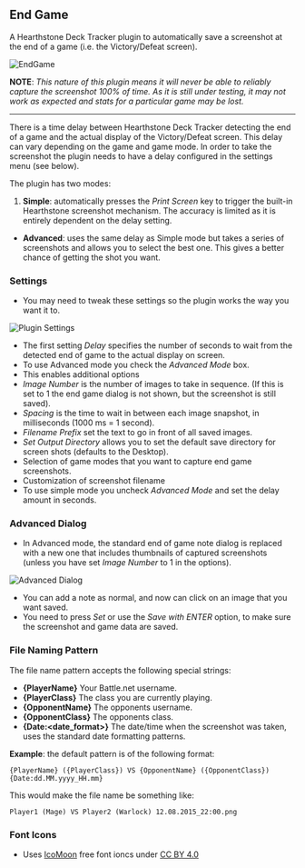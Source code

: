 ## End Game
A Hearthstone Deck Tracker plugin to automatically save a screenshot at the end of a game (i.e. the Victory/Defeat screen).

![EndGame](http://i.imgur.com/gXUHxTK.png)

**NOTE**: *This nature of this plugin means it will never be able to reliably capture the screenshot 100% of time. As it is still under testing, it may not work as expected and stats for a particular game may be lost.*

---

There is a time delay between Hearthstone Deck Tracker detecting the end of a game and the actual display of the Victory/Defeat screen. This delay can vary depending on the game and game mode. In order to take the screenshot the plugin needs to have a delay configured in the settings menu (see below).

The plugin has two modes:

1. **Simple**: automatically presses the *Print Screen* key to trigger the built-in Hearthstone screenshot mechanism. The accuracy is limited as it is entirely dependent on the delay setting.
- **Advanced**: uses the same delay as Simple mode but takes a series of screenshots and allows you to select the best one. This gives a better chance of getting the shot you want.

### Settings
- You may need to tweak these settings so the plugin works the way you want it to.

 ![Plugin Settings](http://i.imgur.com/X7H4NtO.png)

- The first setting *Delay* specifies the number of seconds to wait from the detected end of game to the actual display on screen.
- To use Advanced mode you check the *Advanced Mode* box.
- This enables additional options
 - *Image Number* is the number of images to take in sequence. (If this is set to 1 the end game dialog is not shown, but the screenshot is still saved).
 - *Spacing* is the time to wait in between each image snapshot, in milliseconds (1000 ms = 1 second).
 - *Filename Prefix* set the text to go in front of all saved images.
 - *Set Output Directory* allows you to set the default save directory for screen shots (defaults to the Desktop).
 - Selection of game modes that you want to capture end game screenshots.
 - Customization of screenshot filename
- To use simple mode you uncheck *Advanced Mode* and set the delay amount in seconds.

### Advanced Dialog
- In Advanced mode, the standard end of game note dialog is replaced with a new one that includes thumbnails of captured screenshots (unless you have set *Image Number* to 1 in the options).

 ![Advanced Dialog](http://i.imgur.com/Wb00EVh.png)

- You can add a note as normal, and now can click on an image that you want saved.
- You need to press *Set* or use the *Save with ENTER* option, to make sure the screenshot and game data are saved.

### File Naming Pattern
The file name pattern accepts the following special strings:
- **{PlayerName}** Your Battle.net username.
- **{PlayerClass}** The class you are currently playing.
- **{OpponentName}** The opponents username.
- **{OpponentClass}** The opponents class.
- **{Date:<date_format>}** The date/time when the screenshot was taken, uses the standard date formatting patterns.

**Example**: the default pattern is of the following format:
```
{PlayerName} ({PlayerClass}) VS {OpponentName} ({OpponentClass}) {Date:dd.MM.yyyy_HH.mm}
```
This would make the file name be something like:
```
Player1 (Mage) VS Player2 (Warlock) 12.08.2015_22:00.png
```

### Font Icons
- Uses [IcoMoon](https://icomoon.io/) free font ioncs under [CC BY 4.0](https://creativecommons.org/licenses/by/4.0/)